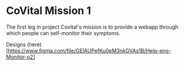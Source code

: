 # CoVital Mission 1

The first leg in project Covital's mission is to provide a webapp through which people can self-monitor their symptoms.

Designs (here)[https://www.figma.com/file/GElAUPefKu0eM3nkGVAs1B/Help-eng-Monitor-o2]